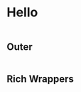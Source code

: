 # Hello
```{.scala include="code.scala"}
```

## Outer
```{.scala include="code.scala" snippet="outer" ignore-other-snippets="true"}
```

## Rich Wrappers
```{.scala include="code.scala" snippet="RichWrappers"}
```